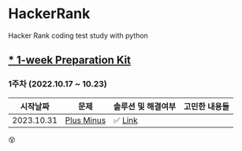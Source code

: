 # HackerRank
Hacker Rank coding test study with python


## [* 1-week Preparation Kit]([https://www.hackerrank.com/interview/preparation-kits/three-month-preparation-kit/])

### 1주차 (2022.10.17 ~ 10.23)

| 시작날짜 | 문제 | 솔루션 및 해결여부| 고민한 내용들| 
|--|--|--|--| 
| 2023.10.31 | [Plus Minus]([https://www.hackerrank.com/challenges/three-month-preparation-kit-mini-max-sum/problem?isFullScreen=true&h_l=interview&playlist_slugs%5B%5D=preparation-kits&playlist_slugs%5B%5D=three-month-preparation-kit&playlist_slugs%5B%5D=three-month-week-one]) | ✅ [Link](https://github.com/210B/HackerRank/blob/main/solution/Plus_Minus.py)
😵

